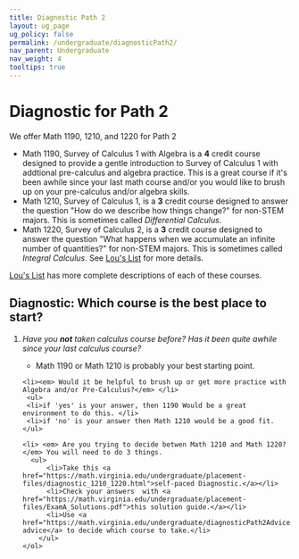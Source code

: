 ```yaml
---
title: Diagnostic Path 2
layout: ug_page
ug_policy: false
permalink: /undergraduate/diagnosticPath2/
nav_parent: Undergraduate
nav_weight: 4
tooltips: true
---
```


<h1 class="mb-4">Diagnostic for Path 2</h1>

<p> We offer Math 1190, 1210, and 1220 for Path 2 </p>
<div class=diagnostic>
 <ul>
    <li> <span class="bolded">Math 1190</span>, Survey of Calculus 1 with Algebra is a <strong>4</strong> credit course designed to provide a gentle introduction to Survey of Calculus 1 with addtional pre-calculus and algebra practice.  This is a great course if it's been awhile since your last math course and/or you would like to brush up on your pre-calculus and/or algebra skills.  </li>
    <li> <span class="bolded">Math 1210</span>, Survey of Calculus 1, is a <strong>3</strong> credit course designed to answer the question "How do we describe how things change?" for non-STEM majors.  This is sometimes called <i>Differential Calculus</i>.  </li>
      <li> <span class="bolded">Math 1220</span>, Survey of Calculus 2, is a <strong>3</strong> credit course designed to answer the question "What happens when we accumulate an infinite number of quantities?"  for non-STEM majors. This is sometimes called <i>Integral Calculus</i>.  See  <a href=" https://louslist.org/CC/Mathematics.html">Lou's List</a> for more details.</li>
  </ul>
  
  

 <span class="bolded"> <a href=" https://louslist.org/CC/Mathematics.html">Lou's List</a></span> has more complete descriptions of each of these courses.
 </div>
 <p></p>
 
 ## Diagnostic: Which course is the best place to start?  
 
 <ol>
    <li><em>Have you <strong>not</strong> taken calculus course before?  Has it been quite awhile since your last calculus course?</em> </li>
    <ul><li>Math 1190 or Math 1210 is probably your best starting point.</li></ul>
   
    <li><em> Would it be helpful to brush up or get more practice with Algebra and/or Pre-Calculus?</em> </li>
     <ul>
     <li>if 'yes' is your answer, then 1190 Would be a great environment to do this. </li>
     <li>if 'no' is your answer then Math 1210 would be a good fit. 
    </ul>
  
    <li> <em> Are you trying to decide betwen Math 1210 and Math 1220?</em> You will need to do 3 things.
      <ul>
          <li>Take this <a href="https://math.virginia.edu/undergraduate/placement-files/diagnostic_1210_1220.html">self-paced Diagnostic.</a></li>
          <li>Check your answers  with <a href="https://math.virginia.edu/undergraduate/placement-files/ExamA_Solutions.pdf">this solution guide.</a></li>
          <li>Use <a href="https://math.virginia.edu/undergraduate/diagnosticPath2Advice">this advice</a> to decide which course to take.</li>
        </ul>
    </ol>
